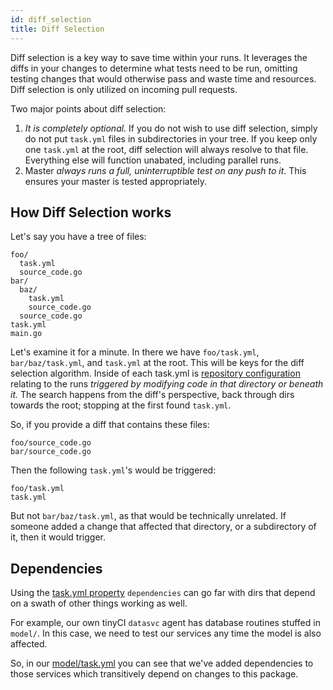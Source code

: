 ```yaml
---
id: diff_selection
title: Diff Selection
---
```


Diff selection is a key way to save time within your runs. It leverages the
diffs in your changes to determine what tests need to be run, omitting testing
changes that would otherwise pass and waste time and resources. Diff selection
is only utilized on incoming pull requests.

Two major points about diff selection:

1. _It is completely optional._ If you do not wish to use diff selection, simply
   do not put `task.yml` files in subdirectories in your tree. If you keep only
   one `task.yml` at the root, diff selection will always resolve to that
   file. Everything else will function unabated, including parallel runs.
1. Master _always runs a full, uninterruptible test on any push to it_. This ensures
   your master is tested appropriately.

## How Diff Selection works

Let's say you have a tree of files:

```text
foo/
  task.yml
  source_code.go
bar/
  baz/
    task.yml
    source_code.go
  source_code.go
task.yml
main.go
```

Let's examine it for a minute. In there we have `foo/task.yml`,
`bar/baz/task.yml`, and `task.yml` at the root. This will be keys for the diff
selection algorithm. Inside of each task.yml is [repository configuration](repository_config.md)
relating to the runs _triggered by modifying code in that directory or beneath
it._ The search happens from the diff's perspective, back through dirs towards
the root; stopping at the first found `task.yml`.

So, if you provide a diff that contains these files:

```text
foo/source_code.go
bar/source_code.go
```

Then the following `task.yml`'s would be triggered:

```text
foo/task.yml
task.yml
```

But not `bar/baz/task.yml`, as that would be technically unrelated. If someone
added a change that affected that directory, or a subdirectory of it, then it
would trigger.

## Dependencies

Using the [task.yml property](http://tinyci.local:3010/docs/repository_properties#taskyml-directory-configuration-of-tests)
`dependencies` can go far with dirs that depend on a swath of other things
working as well.

For example, our own tinyCI `datasvc` agent has database routines stuffed in `model/`. In this
case, we need to test our services any time the model is also affected.

So, in our [model/task.yml](https://github.com/tinyci/ci-agents/blob/master/model/task.yml#L7-L11)
you can see that we've added dependencies to those services which transitively
depend on changes to this package.
